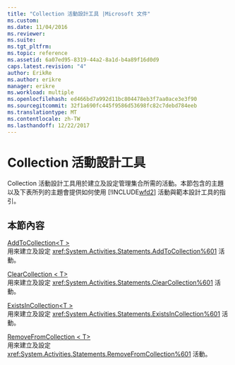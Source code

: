 ```yaml
---
title: "Collection 活動設計工具 |Microsoft 文件"
ms.custom: 
ms.date: 11/04/2016
ms.reviewer: 
ms.suite: 
ms.tgt_pltfrm: 
ms.topic: reference
ms.assetid: 6a07ed95-8319-44a2-8a1d-b4a89f16d0d9
caps.latest.revision: "4"
author: ErikRe
ms.author: erikre
manager: erikre
ms.workload: multiple
ms.openlocfilehash: ed466bd7a992d11bc804478eb3f7aa0ace3e3f90
ms.sourcegitcommit: 32f1a690fc445f9586d53698fc82c7debd784eeb
ms.translationtype: MT
ms.contentlocale: zh-TW
ms.lasthandoff: 12/22/2017
---
```

# <a name="collection-activity-designers"></a>Collection 活動設計工具
Collection 活動設計工具用於建立及設定管理集合所需的活動。本節包含的主題以及下表所列的主題會提供如何使用 [!INCLUDE[wfd2](../workflow-designer/includes/wfd2_md.md)] 活動與範本設計工具的指引。  
  
## <a name="in-this-section"></a>本節內容  
 [AddToCollection\<T >](../workflow-designer/addtocollection-t-activity-designer.md)  
 用來建立及設定 <xref:System.Activities.Statements.AddToCollection%601> 活動。  
  
 [ClearCollection < T\>](../workflow-designer/clearcollection-t-activity-designer.md)  
 用來建立及設定 <xref:System.Activities.Statements.ClearCollection%601> 活動。  
  
 [ExistsInCollection\<T >](../workflow-designer/existsincollection-t-activity-designer.md)  
 用來建立及設定 <xref:System.Activities.Statements.ExistsInCollection%601> 活動。  
  
 [RemoveFromCollection < T\>](../workflow-designer/removefromcollection-t-activity-designer.md)  
 用來建立及設定 <xref:System.Activities.Statements.RemoveFromCollection%601> 活動。